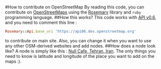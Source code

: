 #How to contribute on OpenStreetMap
By reading this code, you can contribute on [OpenStreetMaps](http://openstreetmaps.org) using the [Rosemary](https://github.com/sozialhelden/rosemary) library and `ruby` programming language. 
##How this works? 
This code works with [API v0.6](http://api06.dev.openstreetmap.org), and you need to comment this line :
```ruby
Rosemary::Api.base_uri 'https://api06.dev.openstreetmap.org' 
```
to contribute on main site. Also, you can change it when you want to use any other OSM-derived websites and add nodes. 
##How does a node look like?
A node is simply like this : [Null Cafe, Tehran, Iran](http://www.openstreetmap.org/node/4436661390). The only things you need to know is latitude and longitude of the place you want to add on the maps :). 
